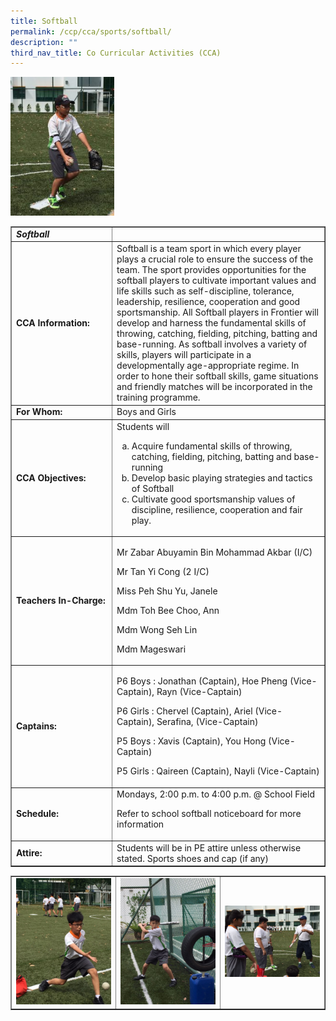 ```yaml
---
title: Softball
permalink: /ccp/cca/sports/softball/
description: ""
third_nav_title: Co Curricular Activities (CCA)
---
```

<img style="width: 33%;" src="/images/sb1.jpg" />
<table class="table table-responsive table-bordered" border="1" cellpadding="10">
<tbody>
<tr>
<td width="177"><em><strong>Softball</strong></em></td>
<td width="425">&nbsp;</td>
</tr>
<tr>
<td width="177"><strong>CCA Information:</strong></td>
<td width="425">Softball is a team sport in which every player plays a crucial role to ensure the success of the team. The sport provides opportunities for the softball players to cultivate important values and life skills such as self-discipline, tolerance, leadership, resilience, cooperation and good sportsmanship. All Softball players in Frontier will develop and harness the fundamental skills of throwing, catching, fielding, pitching, batting and base-running. As softball involves a variety of skills, players will participate in a developmentally age-appropriate regime. In order to hone their softball skills, game situations and friendly matches will be incorporated in the training programme.</td>
</tr>
<tr>
<td width="177"><strong>For Whom:</strong></td>
<td width="425">Boys and Girls</td>
</tr>
<tr>
<td width="177"><strong>CCA Objectives:</strong></td>
<td width="425">Students will
<ol style="list-style-type: lower-alpha;">
<li>Acquire fundamental skills of throwing, catching, fielding, pitching, batting and base-running</li>
<li>Develop basic playing strategies and tactics of Softball</li>
<li>Cultivate good sportsmanship values of discipline, resilience, cooperation and fair play.</li>
</ol>
</td>
</tr>
<tr>
<td width="177"><strong>Teachers In-Charge:</strong></td>
<td width="425">
<p>Mr Zabar Abuyamin Bin Mohammad Akbar (I/C)</p>
<p>Mr Tan Yi Cong (2 I/C)</p>
<p>Miss Peh Shu Yu, Janele</p>
<p>Mdm Toh Bee Choo, Ann</p>
<p>Mdm Wong Seh Lin</p>
<p>Mdm Mageswari</p>
</td>
</tr>
<tr>
<td width="177"><strong>Captains:</strong></td>
<td width="425">
<p>P6 Boys : Jonathan (Captain), Hoe Pheng (Vice-Captain), Rayn (Vice-Captain)</p>
<p>P6 Girls : Chervel (Captain), Ariel (Vice-Captain), Serafina, (Vice-Captain)</p>
<p>P5 Boys : Xavis (Captain), You Hong (Vice-Captain)</p>
<p>P5 Girls : Qaireen (Captain), Nayli (Vice-Captain)</p>
</td>
</tr>
<tr>
<td width="177"><strong>Schedule:</strong></td>
<td width="425">Mondays, 2:00 p.m. to 4:00 p.m. @ School Field
<p>Refer to school softball noticeboard for more information</p>
</td>
</tr>
<tr>
<td width="177"><strong>Attire:</strong></td>
<td width="425">Students will be in PE attire unless otherwise stated. Sports shoes and cap (if any)</td>
</tr>
</tbody>
</table>
<table style="border-collapse: collapse; width: 100%;" border="1">
<tbody>
<tr>
<td style="width: 33.3333%;"><img src="/images/sb2.jpg"></td>
<td style="width: 33.3333%;"><img src="/images/sb3.jpg"></td>
<td style="width: 33.3333%;"><img src="/images/sb4.jpg"></td>
</tr>
</tbody>
</table>